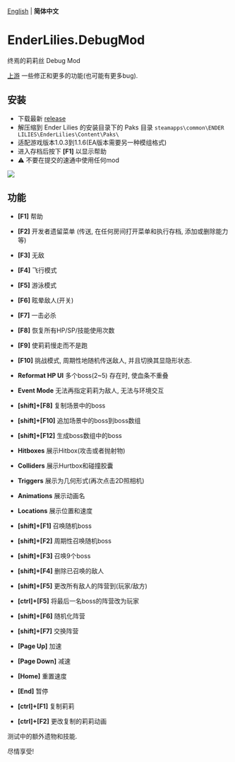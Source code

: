 [English](README.md) | **简体中文**
# EnderLilies.DebugMod
终焉的莉莉丝 Debug Mod

[上游](https://github.com/Trexounay/EnderLilies.DebugMod) 一些修正和更多的功能(也可能有更多bug).
## 安装
 - 下载最新 [release](https://github.com/EnderLiliesFans5040/EnderLilies-Debug-Mod/releases)
 - 解压缩到 Ender Lilies 的安装目录下的 Paks 目录
 `steamapps\common\ENDER LILIES\EnderLilies\Content\Paks\`
 - 适配游戏版本1.0.3到1.1.6(EA版本需要另一种模组格式)
 - 进入存档后按下 **[F1]** 以显示帮助
 - :warning:  不要在提交的速通中使用任何mod

![](https://i.imgur.com/cVu3sxn.jpg)

## 功能
 - **[F1]** 帮助
 - **[F2]** 开发者遗留菜单 (传送, 在任何房间打开菜单和执行存档, 添加或删除能力等)
 - **[F3]** 无敌
 - **[F4]** 飞行模式
 - **[F5]** 游泳模式
 - **[F6]** 眩晕敌人(开关)
 - **[F7]** 一击必杀
 - **[F8]** 恢复所有HP/SP/技能使用次数
 - **[F9]** 使莉莉慢走而不是跑
 - **[F10]** 挑战模式, 周期性地随机传送敌人, 并且切换其显隐形状态.
 - **Reformat HP UI** 多个boss(2~5) 存在时, 使血条不重叠
 - **Event Mode** 无法再指定莉莉为敌人, 无法与环境交互
 - **[shift]+[F8]** 复制场景中的boss
 - **[shift]+[F10]** 追加场景中的boss到boss数组
 - **[shift]+[F12]** 生成boss数组中的boss

 - **Hitboxes** 展示Hitbox(攻击或者抛射物)
 - **Colliders** 展示Hurtbox和碰撞胶囊
 - **Triggers** 展示为几何形式(再次点击2D照相机)
 - **Animations** 展示动画名
 - **Locations** 展示位置和速度
 - **[shift]+[F1]** 召唤随机boss
 - **[shift]+[F2]** 周期性召唤随机boss
 - **[shift]+[F3]** 召唤9个boss
 - **[shift]+[F4]** 删除已召唤的敌人
 - **[shift]+[F5]** 更改所有敌人的阵营到(玩家/敌方)
 - **[ctrl]+[F5]** 将最后一名boss的阵营改为玩家
 - **[shift]+[F6]** 随机化阵营
 - **[shift]+[F7]** 交换阵营
 
- **[Page Up]** 加速
- **[Page Down]** 减速
- **[Home]** 重置速度
- **[End]** 暂停

- **[ctrl]+[F1]** 复制莉莉
- **[ctrl]+[F2]** 更改复制的莉莉动画

测试中的额外遗物和技能.

尽情享受!
